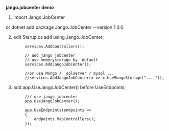 **jango.jobcenter demo**

1. import Jango.JobCenter
 <PackageReference Include="Jango.JobCenter" Version="1.0.0" />
 or dotnet add package Jango.JobCenter --version 1.0.0

2. edit Starup.cs
   add using Jango.JobCenter;
   
 
            services.AddControllers();

            // add jango jobcenter
            // use memorystorage by  default
            services.AddJangoJobCenter();

            //or use Mongo /  sqlserver / mysql ...
            //services.AddJangoJobCenter(x => x.UseMongoStorage("...."));
        
       
3. add  app.UseJangoJobCenter()  before UseEndpoints;
   
    


            /// use jango jobcenter
            app.UseJangoJobCenter();

            app.UseEndpoints(endpoints =>
            {
                endpoints.MapControllers();
            });
